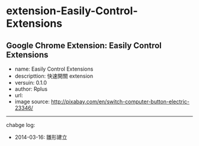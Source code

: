 extension-Easily-Control-Extensions
===================================

Google Chrome Extension: Easily Control Extensions
---

+ name: Easily Control Extensions
+ descripttion: 快速開關 extension
+ versuin: 0.1.0
+ author: Rplus
+ url:
+ image source: <http://pixabay.com/en/switch-computer-button-electric-23346/>

----

chabge log:

+ 2014-03-16: 雛形建立